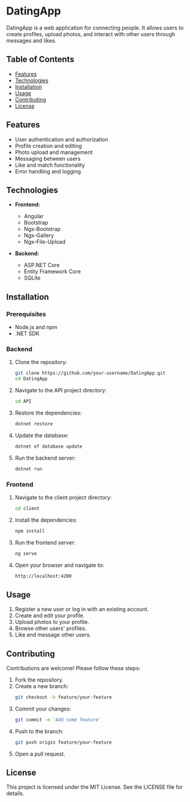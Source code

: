 # DatingApp

DatingApp is a web application for connecting people. It allows users to create profiles, upload photos, and interact with other users through messages and likes.

## Table of Contents

- [Features](#features)
- [Technologies](#technologies)
- [Installation](#installation)
- [Usage](#usage)
- [Contributing](#contributing)
- [License](#license)

## Features

- User authentication and authorization
- Profile creation and editing
- Photo upload and management
- Messaging between users
- Like and match functionality
- Error handling and logging

## Technologies

- **Frontend:**
  - Angular
  - Bootstrap
  - Ngx-Bootstrap
  - Ngx-Gallery
  - Ngx-File-Upload

- **Backend:**
  - ASP.NET Core
  - Entity Framework Core
  - SQLite

## Installation

### Prerequisites

- Node.js and npm
- .NET SDK

### Backend

1. Clone the repository:
   ```sh
   git clone https://github.com/your-username/DatingApp.git
   cd DatingApp
   ```
2. Navigate to the API project directory:
   ```sh
   cd API
   ```
3. Restore the dependencies:
   ```sh
   dotnet restore
   ```
4. Update the database:
   ```sh
   dotnet ef database update
   ```
5. Run the backend server:
   ```sh
   dotnet run
   ```

### Frontend

1. Navigate to the client project directory:
   ```sh
   cd client
   ```
2. Install the dependencies:
   ```sh
   npm install
   ```
3. Run the frontend server:
   ```sh
   ng serve
   ```
4. Open your browser and navigate to:
   ```sh
   http://localhost:4200
   ```

## Usage

1. Register a new user or log in with an existing account.
2. Create and edit your profile.
3. Upload photos to your profile.
4. Browse other users' profiles.
5. Like and message other users.

## Contributing

Contributions are welcome! Please follow these steps:

1. Fork the repository.
2. Create a new branch:
   ```sh
   git checkout -b feature/your-feature
   ```
3. Commit your changes:
   ```sh
   git commit -m 'Add some feature'
   ```
4. Push to the branch:
   ```sh
   git push origin feature/your-feature
   ```
5. Open a pull request.

## License

This project is licensed under the MIT License. See the LICENSE file for details.

